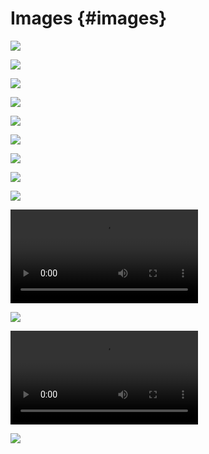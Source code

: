 # Images {#images}

![](bad.file.name.png)

![](811.strip.gif)

![](thisisagif.gif)

![](smile2.png)

![](thisisagif2.gif.gif)

![](smile.png.png)

![](ab.jpg.jpeg)

![](ab2.jpeg)

![](symbols/video#.mp4)

![](symbols/v.ideo.mp4)

![](symbols/audio#.mp4)

![](symbols/a.udio.mp4)

![](symbols/apple..png)